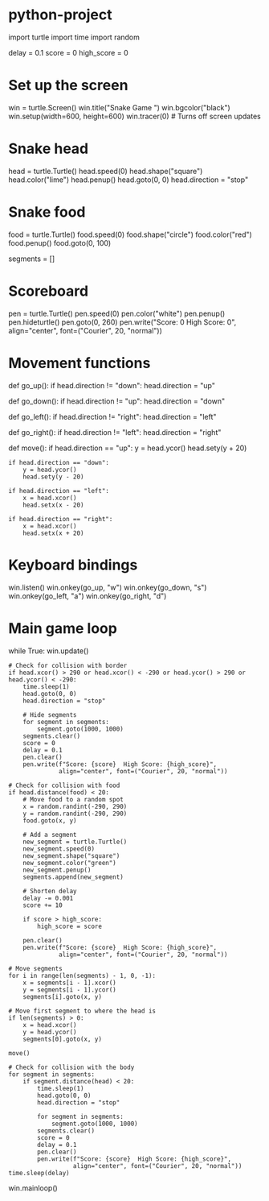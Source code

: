 ﻿# python-project
import turtle
import time
import random

delay = 0.1
score = 0
high_score = 0

# Set up the screen
win = turtle.Screen()
win.title("Snake Game ")
win.bgcolor("black")
win.setup(width=600, height=600)
win.tracer(0)  # Turns off screen updates

# Snake head
head = turtle.Turtle()
head.speed(0)
head.shape("square")
head.color("lime")
head.penup()
head.goto(0, 0)
head.direction = "stop"

# Snake food
food = turtle.Turtle()
food.speed(0)
food.shape("circle")
food.color("red")
food.penup()
food.goto(0, 100)

segments = []

# Scoreboard
pen = turtle.Turtle()
pen.speed(0)
pen.color("white")
pen.penup()
pen.hideturtle()
pen.goto(0, 260)
pen.write("Score: 0  High Score: 0", align="center", font=("Courier", 20, "normal"))

# Movement functions
def go_up():
    if head.direction != "down":
        head.direction = "up"

def go_down():
    if head.direction != "up":
        head.direction = "down"

def go_left():
    if head.direction != "right":
        head.direction = "left"

def go_right():
    if head.direction != "left":
        head.direction = "right"

def move():
    if head.direction == "up":
        y = head.ycor()
        head.sety(y + 20)

    if head.direction == "down":
        y = head.ycor()
        head.sety(y - 20)

    if head.direction == "left":
        x = head.xcor()
        head.setx(x - 20)

    if head.direction == "right":
        x = head.xcor()
        head.setx(x + 20)

# Keyboard bindings
win.listen()
win.onkey(go_up, "w")
win.onkey(go_down, "s")
win.onkey(go_left, "a")
win.onkey(go_right, "d")

# Main game loop
while True:
    win.update()

    # Check for collision with border
    if head.xcor() > 290 or head.xcor() < -290 or head.ycor() > 290 or head.ycor() < -290:
        time.sleep(1)
        head.goto(0, 0)
        head.direction = "stop"

        # Hide segments
        for segment in segments:
            segment.goto(1000, 1000)
        segments.clear()
        score = 0
        delay = 0.1
        pen.clear()
        pen.write(f"Score: {score}  High Score: {high_score}",
                  align="center", font=("Courier", 20, "normal"))

    # Check for collision with food
    if head.distance(food) < 20:
        # Move food to a random spot
        x = random.randint(-290, 290)
        y = random.randint(-290, 290)
        food.goto(x, y)

        # Add a segment
        new_segment = turtle.Turtle()
        new_segment.speed(0)
        new_segment.shape("square")
        new_segment.color("green")
        new_segment.penup()
        segments.append(new_segment)

        # Shorten delay
        delay -= 0.001
        score += 10

        if score > high_score:
            high_score = score

        pen.clear()
        pen.write(f"Score: {score}  High Score: {high_score}",
                  align="center", font=("Courier", 20, "normal"))

    # Move segments
    for i in range(len(segments) - 1, 0, -1):
        x = segments[i - 1].xcor()
        y = segments[i - 1].ycor()
        segments[i].goto(x, y)

    # Move first segment to where the head is
    if len(segments) > 0:
        x = head.xcor()
        y = head.ycor()
        segments[0].goto(x, y)

    move()

    # Check for collision with the body
    for segment in segments:
        if segment.distance(head) < 20:
            time.sleep(1)
            head.goto(0, 0)
            head.direction = "stop"

            for segment in segments:
                segment.goto(1000, 1000)
            segments.clear()
            score = 0
            delay = 0.1
            pen.clear()
            pen.write(f"Score: {score}  High Score: {high_score}",
                      align="center", font=("Courier", 20, "normal"))
    time.sleep(delay)

win.mainloop()

